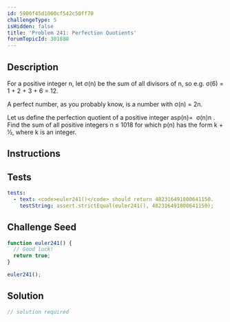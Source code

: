 ```yaml
---
id: 5900f45d1000cf542c50ff70
challengeType: 5
isHidden: false
title: 'Problem 241: Perfection Quotients'
forumTopicId: 301888
---
```


## Description
<section id='description'>
For a positive integer n, let σ(n) be the sum of all divisors of n, so e.g. σ(6) = 1 + 2 + 3 + 6 = 12.


A perfect number, as you probably know, is a number with σ(n) = 2n.

Let us define the perfection quotient of a positive integer asp(n)= 
σ(n)n
.
Find the sum of all positive integers n ≤ 1018 for which p(n) has the form k + 1⁄2, where k is an integer.
</section>

## Instructions
<section id='instructions'>

</section>

## Tests
<section id='tests'>

```yml
tests:
  - text: <code>euler241()</code> should return 482316491800641150.
    testString: assert.strictEqual(euler241(), 482316491800641150);

```

</section>

## Challenge Seed
<section id='challengeSeed'>

<div id='js-seed'>

```js
function euler241() {
  // Good luck!
  return true;
}

euler241();
```

</div>



</section>

## Solution
<section id='solution'>

```js
// solution required
```

</section>
